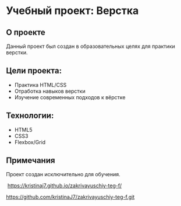 # Учебный проект: Верстка

## О проекте
Данный проект был создан в образовательных целях для практики верстки. 


## Цели проекта:
- Практика HTML/CSS
- Отработка навыков верстки
- Изучение современных подходов к вёрстке


## Технологии:
- HTML5
- CSS3
- Flexbox/Grid

## Примечания
Проект создан исключительно для  обучения.


 https://kristinaj7.github.io/zakrivayuschiy-teg-f/


https://github.com/kristinaJ7/zakrivayuschiy-teg-f.git